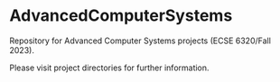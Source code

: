 # AdvancedComputerSystems
Repository for Advanced Computer Systems projects (ECSE 6320/Fall 2023).

Please visit project directories for further information.
